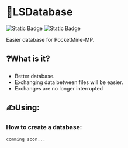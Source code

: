 # 💾LSDatabase
<img alt="Static Badge" src="https://img.shields.io/badge/feature-database-aqua">
<img alt="Static Badge" src="https://img.shields.io/badge/:badgeContent">

Easier database for PocketMine-MP.

## ❓What is it?
- Better database.
- Exchanging data between files will be easier.
- Exchanges are no longer interrupted

## ✍️Using:
### How to create a database:
```PHP
comming soon...
```
